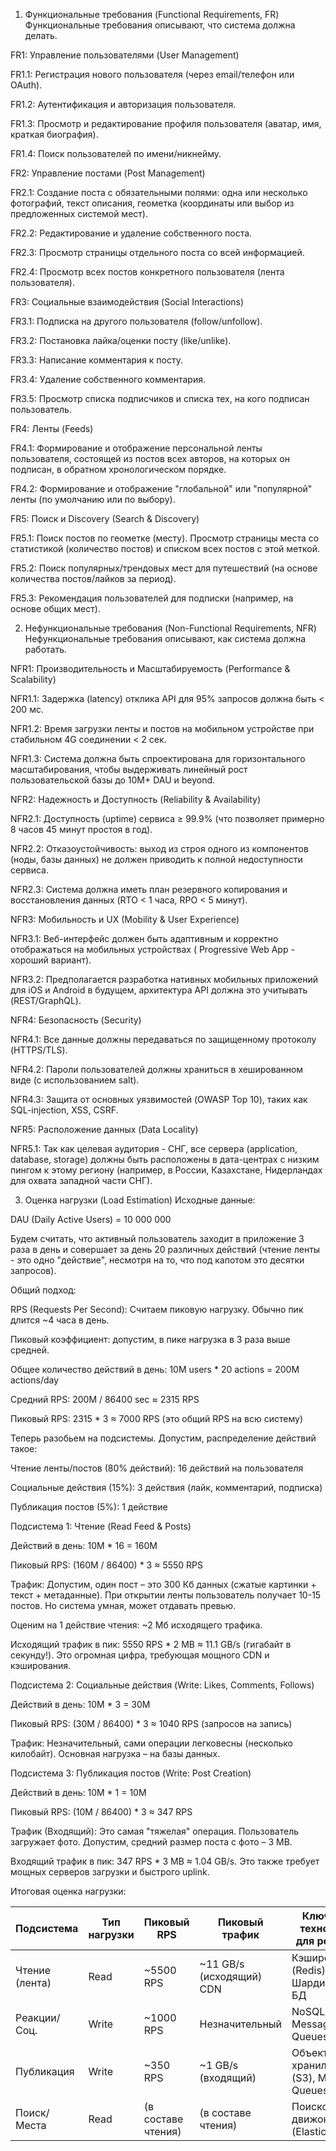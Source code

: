 

1. Функциональные требования (Functional Requirements, FR)
Функциональные требования описывают, что система должна делать.

FR1: Управление пользователями (User Management)

FR1.1: Регистрация нового пользователя (через email/телефон или OAuth).

FR1.2: Аутентификация и авторизация пользователя.

FR1.3: Просмотр и редактирование профиля пользователя (аватар, имя, краткая биография).

FR1.4: Поиск пользователей по имени/никнейму.

FR2: Управление постами (Post Management)

FR2.1: Создание поста с обязательными полями: одна или несколько фотографий, текст описания, геометка (координаты или выбор из предложенных системой мест).

FR2.2: Редактирование и удаление собственного поста.

FR2.3: Просмотр страницы отдельного поста со всей информацией.

FR2.4: Просмотр всех постов конкретного пользователя (лента пользователя).

FR3: Социальные взаимодействия (Social Interactions)

FR3.1: Подписка на другого пользователя (follow/unfollow).

FR3.2: Постановка лайка/оценки посту (like/unlike).

FR3.3: Написание комментария к посту.

FR3.4: Удаление собственного комментария.

FR3.5: Просмотр списка подписчиков и списка тех, на кого подписан пользователь.

FR4: Ленты (Feeds)

FR4.1: Формирование и отображение персональной ленты пользователя, состоящей из постов всех авторов, на которых он подписан, в обратном хронологическом порядке.

FR4.2: Формирование и отображение "глобальной" или "популярной" ленты (по умолчанию или по выбору).

FR5: Поиск и Discovery (Search & Discovery)

FR5.1: Поиск постов по геометке (месту). Просмотр страницы места со статистикой (количество постов) и списком всех постов с этой меткой.

FR5.2: Поиск популярных/трендовых мест для путешествий (на основе количества постов/лайков за период).

FR5.3: Рекомендация пользователей для подписки (например, на основе общих мест).

2. Нефункциональные требования (Non-Functional Requirements, NFR)
Нефункциональные требования описывают, как система должна работать.

NFR1: Производительность и Масштабируемость (Performance & Scalability)

NFR1.1: Задержка (latency) отклика API для 95% запросов должна быть < 200 мс.

NFR1.2: Время загрузки ленты и постов на мобильном устройстве при стабильном 4G соединении < 2 сек.

NFR1.3: Система должна быть спроектирована для горизонтального масштабирования, чтобы выдерживать линейный рост пользовательской базы до 10M+ DAU и beyond.

NFR2: Надежность и Доступность (Reliability & Availability)

NFR2.1: Доступность (uptime) сервиса ≥ 99.9% (что позволяет примерно 8 часов 45 минут простоя в год).

NFR2.2: Отказоустойчивость: выход из строя одного из компонентов (ноды, базы данных) не должен приводить к полной недоступности сервиса.

NFR2.3: Система должна иметь план резервного копирования и восстановления данных (RTO < 1 часа, RPO < 5 минут).

NFR3: Мобильность и UX (Mobility & User Experience)

NFR3.1: Веб-интерфейс должен быть адаптивным и корректно отображаться на мобильных устройствах ( Progressive Web App - хороший вариант).

NFR3.2: Предполагается разработка нативных мобильных приложений для iOS и Android в будущем, архитектура API должна это учитывать (REST/GraphQL).

NFR4: Безопасность (Security)

NFR4.1: Все данные должны передаваться по защищенному протоколу (HTTPS/TLS).

NFR4.2: Пароли пользователей должны храниться в хешированном виде (с использованием salt).

NFR4.3: Защита от основных уязвимостей (OWASP Top 10), таких как SQL-injection, XSS, CSRF.

NFR5: Расположение данных (Data Locality)

NFR5.1: Так как целевая аудитория - СНГ, все сервера (application, database, storage) должны быть расположены в дата-центрах с низким пингом к этому региону (например, в России, Казахстане, Нидерландах для охвата западной части СНГ).

3. Оценка нагрузки (Load Estimation)
Исходные данные:

DAU (Daily Active Users) = 10 000 000

Будем считать, что активный пользователь заходит в приложение 3 раза в день и совершает за день 20 различных действий (чтение ленты - это одно "действие", несмотря на то, что под капотом это десятки запросов).

Общий подход:

RPS (Requests Per Second): Считаем пиковую нагрузку. Обычно пик длится ~4 часа в день.

Пиковый коэффициент: допустим, в пике нагрузка в 3 раза выше средней.

Общее количество действий в день: 10M users * 20 actions = 200M actions/day

Средний RPS: 200M / 86400 sec ≈ 2315 RPS

Пиковый RPS: 2315 * 3 ≈ 7000 RPS (это общий RPS на всю систему)

Теперь разобьем на подсистемы. Допустим, распределение действий такое:

Чтение ленты/постов (80% действий): 16 действий на пользователя

Социальные действия (15%): 3 действия (лайк, комментарий, подписка)

Публикация постов (5%): 1 действие

Подсистема 1: Чтение (Read Feed & Posts)

Действий в день: 10M * 16 = 160M

Пиковый RPS: (160M / 86400) * 3 ≈ 5550 RPS

Трафик: Допустим, один пост – это 300 Кб данных (сжатые картинки + текст + метаданные). При открытии ленты пользователь получает 10-15 постов. Но система умная, может отдавать превью.

Оценим на 1 действие чтения: ~2 Мб исходящего трафика.

Исходящий трафик в пик: 5550 RPS * 2 MB ≈ 11.1 GB/s (гигабайт в секунду!). Это огромная цифра, требующая мощного CDN и кэширования.

Подсистема 2: Социальные действия (Write: Likes, Comments, Follows)

Действий в день: 10M * 3 = 30M

Пиковый RPS: (30M / 86400) * 3 ≈ 1040 RPS (запросов на запись)

Трафик: Незначительный, сами операции легковесны (несколько килобайт). Основная нагрузка – на базы данных.

Подсистема 3: Публикация постов (Write: Post Creation)

Действий в день: 10M * 1 = 10M

Пиковый RPS: (10M / 86400) * 3 ≈ 347 RPS

Трафик (Входящий): Это самая "тяжелая" операция. Пользователь загружает фото. Допустим, средний размер поста с фото – 3 MB.

Входящий трафик в пик: 347 RPS * 3 MB ≈ 1.04 GB/s. Это также требует мощных серверов загрузки и быстрого uplink.

Итоговая оценка нагрузки:

| Подсистема     | Тип нагрузки   | Пиковый RPS          | Пиковый трафик          | Ключевые технологии для решения        |
| ---------------| ---------------| -------------------- | ------------------------|----------------------------------------|
| Чтение (лента) |Read            | ~5500 RPS            |~11 GB/s (исходящий)	CDN|Кэширование (Redis), Шардирование БД    |
| Реакции/Соц.   |Write           | ~1000 RPS            |Незначительный           |NoSQL БД, Message Queues (Kafka)        |
| Публикация     |Write           | ~350 RPS             |~1 GB/s (входящий)       |Объектное хранилище (S3), Message Queues|
| Поиск/Места    |Read            | (в составе чтения)   |(в составе чтения)       |Поисковый движок (Elasticsearch)        |

